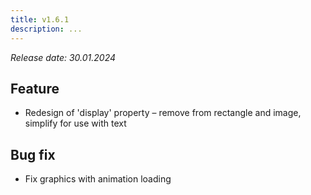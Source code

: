 ```yaml
---
title: v1.6.1
description: ...
---
```


*Release date: 30.01.2024*

## Feature

- Redesign of 'display' property – remove from rectangle and image, simplify for use with text

## Bug fix

- Fix graphics with animation loading